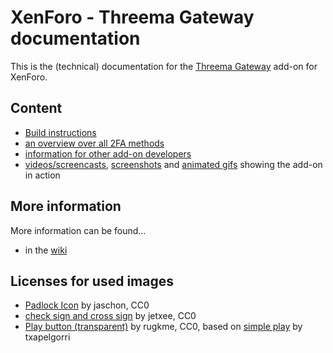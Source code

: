 # XenForo - Threema Gateway documentation

This is the (technical) documentation for the [Threema Gateway](https://github.com/rugk/xenforo-threema-gateway) add-on for XenForo.

## Content

* [Build instructions](Build.md)
* [an overview over all 2FA methods](2faMethods.md)
* [information for other add-on developers](AddonDevelopers.md)
* [videos/screencasts](screencasts/), [screenshots](screenshots/) and [animated gifs](gifs/) showing the add-on in action

## More information

More information can be found…

* in the [wiki](https://github.com/rugk/xenforo-threema-gateway/wiki)

## Licenses for used images
- [Padlock Icon](https://openclipart.org/detail/68533/padlock-icon-by-jaschon) by jaschon, CC0
- [check sign and cross
sign](https://openclipart.org/detail/11118/check-sign-and-cross-sign) by jetxee,
CC0
- [Play button (transparent)](https://openclipart.org/detail/270781/play-button-transparent) by rugkme,
CC0, based on [simple play](https://openclipart.org/detail/169272/simple-play) by txapelgorri
